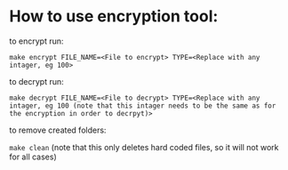 # How to use encryption tool:

to encrypt run:

```make encrypt FILE_NAME=<File to encrypt> TYPE=<Replace with any intager, eg 100>```

to decrypt run:

```make decrypt FILE_NAME=<File to decrypt> TYPE=<Replace with any intager, eg 100 (note that this intager needs to be the same as for the encryption in order to decrpyt)>```

to remove created folders:

```make clean```
(note that this only deletes hard coded files, so it will not work for all cases)